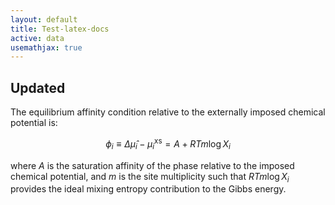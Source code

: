 ```yaml
---
layout: default
title: Test-latex-docs
active: data
usemathjax: true
---
```



## Updated

The equilibrium affinity condition relative to the externally imposed chemical potential is:

$$
\phi_i \equiv \Delta \hat{\mu}_i - \mu^\mathrm{xs}_i = A + RTm\log X_i
$$

where $A$ is the saturation affinity of the phase relative to the imposed chemical potential, and $m$ is the site multiplicity such that $RTm \log X_i$ provides the ideal mixing entropy contribution to the Gibbs energy.
